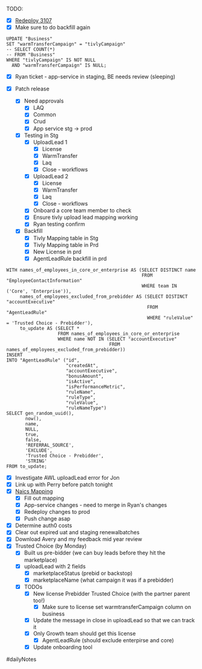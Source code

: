 TODO:
- [x] [Redeploy 3107](https://gitlab.com/coverdash/crud_service/-/commit/ca0d73cb6889b22ae3d7570429eb53b9169aec70)
- [x] Make sure to do backfill again
```
UPDATE "Business"  
SET "warmTransferCampaign" = "tivlyCampaign"  
-- SELECT COUNT(*)  
-- FROM "Business"  
WHERE "tivlyCampaign" IS NOT NULL  
  AND "warmTransferCampaign" IS NULL;
```

- [x] Ryan ticket - app-service in staging, BE needs review (sleeping)

 - [x] Patch release
	 - [x] Need approvals
		 - [x] LAQ
		 - [x] Common
		 - [x] Crud
		 - [x] App service stg -> prod
	 - [x] Testing in Stg
		 - [x] UploadLead 1
			 - [x] License
			 - [x] WarmTransfer
			 - [x] Laq
			 - [x] Close - workflows
		 - [x] UploadLead 2
			 - [x] License
			 - [x] WarmTransfer
			 - [x] Laq
			 - [x] Close - workflows
		 - [x] Onboard a core team member to check
		 - [x] Ensure tivly upload lead mapping working
		 - [x] Ryan testing confirm
	 - [x] Backfill
		 - [x] Tivly Mapping table in Stg
		 - [x] Tivly Mapping table in Prd
		 - [x] New License in prd
		 - [x] AgentLeadRule backfill in prd
```
WITH names_of_employees_in_core_or_enterprise AS (SELECT DISTINCT name  
                                                  FROM "EmployeeContactInformation"  
                                                  WHERE team IN ('Core', 'Enterprise')),  
     names_of_employees_excluded_from_prebidder AS (SELECT DISTINCT "accountExecutive"  
                                                    FROM "AgentLeadRule"  
                                                    WHERE "ruleValue" = 'Trusted Choice - Prebidder'),  
     to_update AS (SELECT *  
                   FROM names_of_employees_in_core_or_enterprise  
                   WHERE name NOT IN (SELECT "accountExecutive"  
                                      FROM names_of_employees_excluded_from_prebidder))  
INSERT  
INTO "AgentLeadRule" ("id",  
                      "createdAt",  
                      "accountExecutive",  
                      "bonusAmount",  
                      "isActive",  
                      "isPerformanceMetric",  
                      "ruleName",  
                      "ruleType",  
                      "ruleValue",  
                      "ruleNameType")  
SELECT gen_random_uuid(),  
       now(),  
       name,  
       NULL,  
       true,  
       false,  
       'REFERRAL_SOURCE',  
       'EXCLUDE',  
       'Trusted Choice - Prebidder',  
       'STRING'  
FROM to_update;
```
- [x] Investigate AWL uploadLead error for Jon
- [x] Link up with Perry before patch tonight
- [x] [Naics Mapping](https://linear.app/coverdash/issue/WEB-3066/add-non-code-solution-for-tivly-nacis22-naics17-mapping)
	- [x] Fill out mapping
	- [x] App-service changes - need to merge in Ryan's changes
	- [x] Redeploy changes to prod
	- [x] Push change asap
- [x] Determine auth0 costs
- [x] Clear out expired uat and staging renewalbatches
- [x] Download Avery and my feedback mid year review
- [x] Trusted Choice (by Monday)
	- [x] Built us pre-bidder (we can buy leads before they hit the marketplace)
	- [x] uploadLead with 2 fields
		- [x] marketplaceStatus (prebid or backstop)
		- [x] marketplaceName (what campaign it was if a prebidder)
	- [x] TODOs
		- [x] New license Prebidder Trusted Choice (with the partner parent too!)
			- [x] Make sure to license set warmtransferCampaign column on business
		- [x] Update the message in close in uploadLead so that we can track it 
		- [x] Only Growth team should get this license
			- [x] AgentLeadRule (should exclude enterpirse and core)
		- [x] Update onboarding tool

#dailyNotes